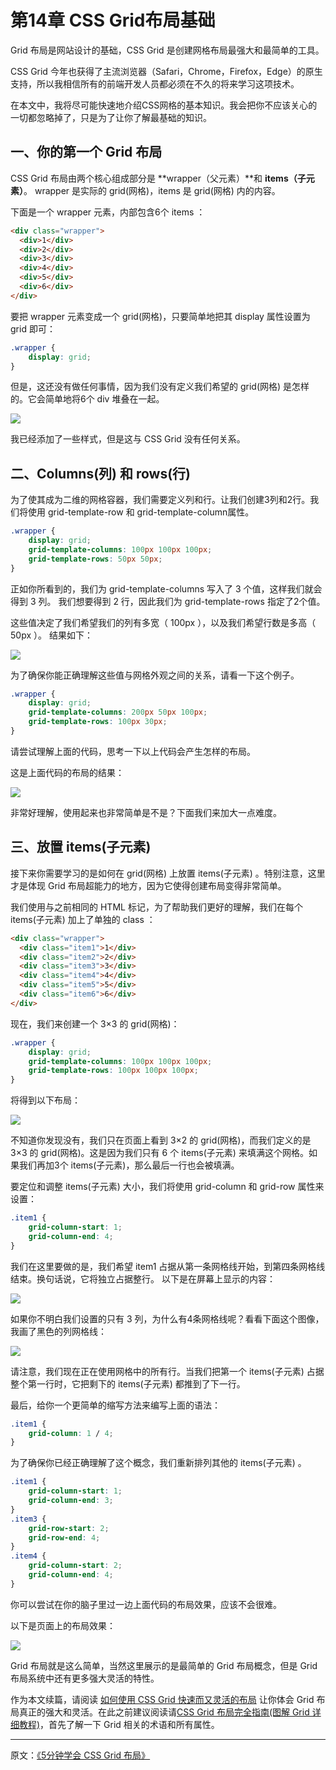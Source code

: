 # 第14章 CSS Grid布局基础

Grid 布局是网站设计的基础，CSS Grid 是创建网格布局最强大和最简单的工具。

CSS Grid 今年也获得了主流浏览器（Safari，Chrome，Firefox，Edge）的原生支持，所以我相信所有的前端开发人员都必须在不久的将来学习这项技术。

在本文中，我将尽可能快速地介绍CSS网格的基本知识。我会把你不应该关心的一切都忽略掉了，只是为了让你了解最基础的知识。

## 一、你的第一个 Grid 布局

CSS Grid 布局由两个核心组成部分是 **wrapper（父元素）**和 **items（子元素）**。 wrapper 是实际的 grid\(网格\)，items 是 grid\(网格\) 内的内容。

下面是一个 wrapper 元素，内部包含6个 items ：

```html
<div class="wrapper">
  <div>1</div>
  <div>2</div>
  <div>3</div>
  <div>4</div>
  <div>5</div>
  <div>6</div>
</div>
```

要把 wrapper 元素变成一个 grid\(网格\)，只要简单地把其 display 属性设置为 grid 即可：

```css
.wrapper {
    display: grid;
}
```

但是，这还没有做任何事情，因为我们没有定义我们希望的 grid\(网格\) 是怎样的。它会简单地将6个 div 堆叠在一起。

![](http://newimg88.b0.upaiyun.com/newimg88/2017/12/1_vTY7C5FMIp8OLkjrgp-vBg.png)

我已经添加了一些样式，但是这与 CSS Grid 没有任何关系。

## 二、Columns\(列\) 和 rows\(行\)

为了使其成为二维的网格容器，我们需要定义列和行。让我们创建3列和2行。我们将使用 grid-template-row 和 grid-template-column属性。

```css
.wrapper {
    display: grid;
    grid-template-columns: 100px 100px 100px;
    grid-template-rows: 50px 50px;
}
```

正如你所看到的，我们为 grid-template-columns 写入了 3 个值，这样我们就会得到 3 列。 我们想要得到 2 行，因此我们为 grid-template-rows 指定了2个值。

这些值决定了我们希望我们的列有多宽（ 100px ），以及我们希望行数是多高（ 50px ）。 结果如下：

![](http://newimg88.b0.upaiyun.com/newimg88/2017/12/1_fJNIdDiScjhI9CZjdxv3Eg.png)

为了确保你能正确理解这些值与网格外观之间的关系，请看一下这个例子。

```css
.wrapper {
    display: grid;
    grid-template-columns: 200px 50px 100px;
    grid-template-rows: 100px 30px;
}
```

请尝试理解上面的代码，思考一下以上代码会产生怎样的布局。

这是上面代码的布局的结果：

![](http://newimg88.b0.upaiyun.com/newimg88/2017/12/1_M9WbiVEFcseUCW6qeG4lSQ.png)

非常好理解，使用起来也非常简单是不是？下面我们来加大一点难度。

## 三、放置 items\(子元素\)

接下来你需要学习的是如何在 grid\(网格\) 上放置 items\(子元素\) 。特别注意，这里才是体现 Grid 布局超能力的地方，因为它使得创建布局变得非常简单。

我们使用与之前相同的 HTML 标记，为了帮助我们更好的理解，我们在每个 items\(子元素\) 加上了单独的 class ：

```html
<div class="wrapper">
  <div class="item1">1</div>
  <div class="item2">2</div>
  <div class="item3">3</div>
  <div class="item4">4</div>
  <div class="item5">5</div>
  <div class="item6">6</div>
</div>
```

现在，我们来创建一个 3×3 的 grid\(网格\)：

```css
.wrapper {
    display: grid;
    grid-template-columns: 100px 100px 100px;
    grid-template-rows: 100px 100px 100px;
}
```

将得到以下布局：

![](http://newimg88.b0.upaiyun.com/newimg88/2017/12/1_WxIT0z8OH7-rkoFMg5fwRw.png)

不知道你发现没有，我们只在页面上看到 3×2 的 grid\(网格\)，而我们定义的是 3×3 的 grid\(网格\)。这是因为我们只有 6 个 items\(子元素\) 来填满这个网格。如果我们再加3个 items\(子元素\)，那么最后一行也会被填满。

要定位和调整 items\(子元素\) 大小，我们将使用 grid-column 和 grid-row 属性来设置：

```css
.item1 {
    grid-column-start: 1;
    grid-column-end: 4;
}
```

我们在这里要做的是，我们希望 item1 占据从第一条网格线开始，到第四条网格线结束。换句话说，它将独立占据整行。 以下是在屏幕上显示的内容：

![](http://newimg88.b0.upaiyun.com/newimg88/2017/12/1_he7CoAzdQB3sei_WpHOtNg.png)

如果你不明白我们设置的只有 3 列，为什么有4条网格线呢？看看下面这个图像，我画了黑色的列网格线：

![](http://newimg88.b0.upaiyun.com/newimg88/2017/12/1_l-adYpQCGve7W6DWY949pw.png)

请注意，我们现在正在使用网格中的所有行。当我们把第一个 items\(子元素\) 占据整个第一行时，它把剩下的 items\(子元素\) 都推到了下一行。

最后，给你一个更简单的缩写方法来编写上面的语法：

```css
.item1 {
    grid-column: 1 / 4;
}
```

为了确保你已经正确理解了这个概念，我们重新排列其他的 items\(子元素\) 。

```css
.item1 {
    grid-column-start: 1;
    grid-column-end: 3;
}
.item3 {
    grid-row-start: 2;
    grid-row-end: 4;
}
.item4 {
    grid-column-start: 2;
    grid-column-end: 4;
}
```

你可以尝试在你的脑子里过一边上面代码的布局效果，应该不会很难。

以下是页面上的布局效果：

![](http://newimg88.b0.upaiyun.com/newimg88/2017/12/1_QDSybpxjXSat6UtoHgUapQ.png)

Grid 布局就是这么简单，当然这里展示的是最简单的 Grid 布局概念，但是 Grid 布局系统中还有更多强大灵活的特性。

作为本文续篇，请阅读 [如何使用 CSS Grid 快速而又灵活的布局](http://www.css88.com/archives/8512) 让你体会 Grid 布局真正的强大和灵活。在此之前建议阅读请[CSS Grid 布局完全指南\(图解 Grid 详细教程\)](http://www.css88.com/archives/8510)，首先了解一下 Grid 相关的术语和所有属性。

---

原文：[《5分钟学会 CSS Grid 布局》](http://www.css88.com/archives/8506)


